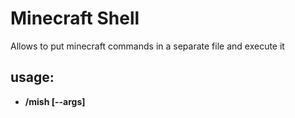 # Minecraft Shell
Allows to put minecraft commands in a separate file and execute it

## usage:
* __/mish [--args] <script> [params]__
  
  executes __script.mish__ located in __.minecraft/scripts__ or __minecraft/scripts__ or __server_folder/scripts__

## syntax:
_Write your script the way you want. __/___ _are optional:_
* `say HI`
* `/say HI`

_Comment you code with __#__:_  
* `# hi there!`

_Manage variables:_  
* `${variable1=variable2=...=variablen=value}`  
* /say Value is: `${variable}`
  
_Pass parameters to scripts:_  
* `/mish initArcher ${player=John}`
  
_Save flexibility with escape sequences:_  
* use `\` to escape syntax symbols like `\${word\}` and `\\` to display `\`
  
_Use `if` statement to check variable value:_  
  ```mish
  if ${isServer}
      /say This script is run by a server
  else
      /say This script is run by ${player}
  ```
   
  It's important not to put __/__ before mish pseudo-commands. The __/command__'s are treated as minecraft commands for better compatibility.
   
_Use incrementing and condition testing syntax features_:  
* ${a`+=`b}
* ${${c}`==`Hello}
* ${${d}`!=`Hello}
* ${${e}`<=`10}
* ${${f}`>=`10}
* ${${g}`<`5}
* ${${h}`>`5}

  ```mish
  if ${${a}==1}
      ...
  else if ${${a}==2}
      ...
  else
      ...
  ```

   
_Use `while` statement to create loops:_  
  ```mish
  ${i=0}
  while ${${i}<10}
      /say I = ${i}
      ${i+=1}
  ```
   
_Use `print` command to send message to the one who executed the command:_  
* `print This is my message`

_And `log` to send message to the server:_  
* `log ${player} has just executed the command`

## built-ins:
* __player__

  The name of the one who executed the command

* __isServer__

  True if the command has been executed within the physical the server
  
## server-side:
If server supports __mish__ then calling __/mish__ within the client side will execute 
scripts located in __server_folder/scripts__. This can be used to create rpg presets and so on.

If an operator calls __/mish script__ then the server will firstly search for __op_script.mish__ and if there's no such file the server will seach for __script.mish__. Non-op players are not able to execute __op\___ files.

Any command inside a script is executed by actual server game object, so take care of what you allow players to execute there.

## params:
* __--raw__

  executes script commands with mish syntax parsing disabled.
 
* __--max-loop-depth n__

  sets maximum amount of code repeats inside loops. That's because if you get an infinite loop somehow
  you won't be able to stop it via minecraft console
  
* __--noop__

  Forces mish to execute non-operator scripts if called by an operator.
  
